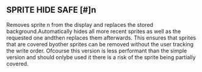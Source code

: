 ## SPRITE HIDE SAFE [#]n

Removes sprite n from the display and replaces the stored background.Automatically hides all more recent sprites as well as the requested one andthen replaces them afterwards. This ensures that sprites that are covered byother sprites can be removed without the user tracking the write order. Ofcourse this version is less performant than the simple version and should onlybe used it there is a risk of the sprite being partially covered.